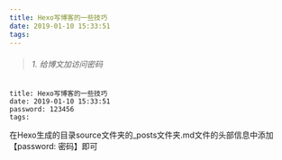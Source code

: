 ```yaml
---
title: Hexo写博客的一些技巧
date: 2019-01-10 15:33:51
tags:
---
```


> ###### 1. 给博文加访问密码

```
title: Hexo写博客的一些技巧
date: 2019-01-10 15:33:51
password: 123456
tags:
```
在Hexo生成的目录source文件夹的_posts文件夹.md文件的头部信息中添加【password: 密码】即可


